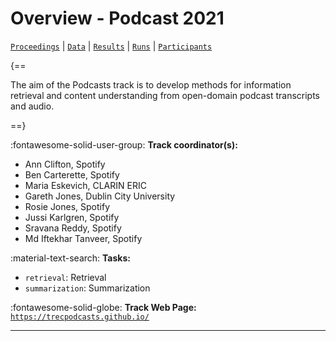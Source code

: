 # Overview - Podcast 2021

[`Proceedings`](./proceedings.md) | [`Data`](./data.md) | [`Results`](./results.md) | [`Runs`](./runs.md) | [`Participants`](./participants.md)

{==

The aim of the Podcasts track is to develop methods for information retrieval and content understanding from open-domain podcast transcripts and audio.

==}

:fontawesome-solid-user-group: **Track coordinator(s):**

- Ann Clifton, Spotify 
- Ben Carterette, Spotify 
- Maria Eskevich, CLARIN ERIC 
- Gareth Jones, Dublin City University 
- Rosie Jones, Spotify 
- Jussi Karlgren, Spotify 
- Sravana Reddy, Spotify 
- Md Iftekhar Tanveer, Spotify 

:material-text-search: **Tasks:**

- `retrieval`: Retrieval 
- `summarization`: Summarization 

:fontawesome-solid-globe: **Track Web Page:** [`https://trecpodcasts.github.io/`](https://trecpodcasts.github.io/) 

---

